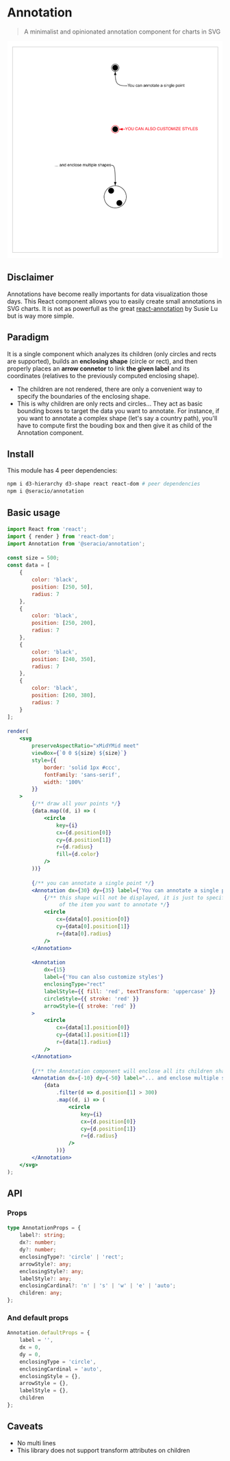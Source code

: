 # Annotation

> A minimalist and opinionated annotation component for charts in SVG

![capture](./images/capture.png)

## Disclaimer

Annotations have become really importants for data visualization those days. This React component allows you to easily create small annotations in SVG charts. It is not as powerfull as the great [react-annotation](https://react-annotation.susielu.com/) by Susie Lu but is way more simple.

## Paradigm

It is a single component which analyzes its children (only circles and rects are supported), builds an **enclosing shape** (circle or rect), and then properly places an **arrow connetor** to link **the given label** and its coordinates (relatives to the previously computed enclosing shape).

-   The children are not rendered, there are only a convenient way to specify the boundaries of the enclosing shape.
-   This is why children are only rects and circles... They act as basic bounding boxes to target the data you want to annotate. For instance, if you want to annotate a complex shape (let's say a country path), you'll have to compute first the bouding box and then give it as child of the Annotation component.

## Install

This module has 4 peer dependencies:

```bash
npm i d3-hierarchy d3-shape react react-dom # peer dependencies
npm i @seracio/annotation
```

## Basic usage

```jsx
import React from 'react';
import { render } from 'react-dom';
import Annotation from '@seracio/annotation';

const size = 500;
const data = [
    {
        color: 'black',
        position: [250, 50],
        radius: 7
    },
    {
        color: 'black',
        position: [250, 200],
        radius: 7
    },
    {
        color: 'black',
        position: [240, 350],
        radius: 7
    },
    {
        color: 'black',
        position: [260, 380],
        radius: 7
    }
];

render(
    <svg
        preserveAspectRatio="xMidYMid meet"
        viewBox={`0 0 ${size} ${size}`}
        style={{
            border: 'solid 1px #ccc',
            fontFamily: 'sans-serif',
            width: '100%'
        }}
    >
        {/** draw all your points */}
        {data.map((d, i) => (
            <circle
                key={i}
                cx={d.position[0]}
                cy={d.position[1]}
                r={d.radius}
                fill={d.color}
            />
        ))}

        {/** you can annotate a single point */}
        <Annotation dx={30} dy={35} label={'You can annotate a single point'}>
            {/** this shape will not be displayed, it is just to specify the size 
                 of the item you want to annotate */}
            <circle
                cx={data[0].position[0]}
                cy={data[0].position[1]}
                r={data[0].radius}
            />
        </Annotation>

        <Annotation
            dx={15}
            label={'You can also customize styles'}
            enclosingType="rect"
            labelStyle={{ fill: 'red', textTransform: 'uppercase' }}
            circleStyle={{ stroke: 'red' }}
            arrowStyle={{ stroke: 'red' }}
        >
            <circle
                cx={data[1].position[0]}
                cy={data[1].position[1]}
                r={data[1].radius}
            />
        </Annotation>

        {/** the Annotation component will enclose all its children shapes  */}
        <Annotation dx={-10} dy={-50} label="... and enclose multiple shapes">
            {data
                .filter(d => d.position[1] > 300)
                .map((d, i) => (
                    <circle
                        key={i}
                        cx={d.position[0]}
                        cy={d.position[1]}
                        r={d.radius}
                    />
                ))}
        </Annotation>
    </svg>
);
```

## API

### Props

```typescript
type AnnotationProps = {
    label?: string;
    dx?: number;
    dy?: number;
    enclosingType?: 'circle' | 'rect';
    arrowStyle?: any;
    enclosingStyle?: any;
    labelStyle?: any;
    enclosingCardinal?: 'n' | 's' | 'w' | 'e' | 'auto';
    children: any;
};
```

### And default props

```typescript
Annotation.defaultProps = {
    label = '',
    dx = 0,
    dy = 0,
    enclosingType = 'circle',
    enclosingCardinal = 'auto',
    enclosingStyle = {},
    arrowStyle = {},
    labelStyle = {},
    children
};
```

## Caveats

-   No multi lines
-   This library does not support transform attributes on children
